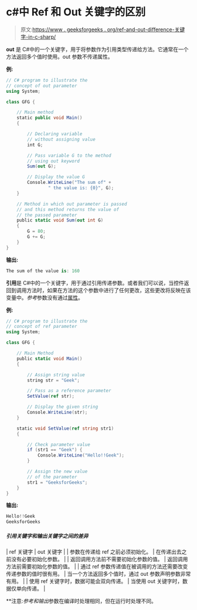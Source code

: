 # c#中 Ref 和 Out 关键字的区别

> 原文:[https://www . geeksforgeeks . org/ref-and-out-difference-关键字-in-c-sharp/](https://www.geeksforgeeks.org/difference-between-ref-and-out-keywords-in-c-sharp/)

**out** 是 C#中的一个关键字，用于将参数作为引用类型传递给方法。它通常在一个方法返回多个值时使用。out 参数不传递属性。

**例:**

```cs
// C# program to illustrate the
// concept of out parameter
using System;

class GFG {

    // Main method
    static public void Main()
    {

        // Declaring variable
        // without assigning value
        int G;

        // Pass variable G to the method
        // using out keyword
        Sum(out G);

        // Display the value G
        Console.WriteLine("The sum of" + 
                " the value is: {0}", G);
    }

    // Method in which out parameter is passed
    // and this method returns the value of
    // the passed parameter
    public static void Sum(out int G)
    {
        G = 80;
        G += G;
    }
}
```

**输出:**

```cs
The sum of the value is: 160
```

**引用**是 C#中的一个关键字，用于通过引用传递参数。或者我们可以说，当控件返回到调用方法时，如果在方法的这个参数中进行了任何更改，这些更改将反映在该变量中。*参考*参数没有通过[属性](https://www.geeksforgeeks.org/c-properties/)。

**例:**

```cs
// C# program to illustrate the
// concept of ref parameter
using System;

class GFG {

    // Main Method
    public static void Main()
    {

        // Assign string value
        string str = "Geek";

        // Pass as a reference parameter
        SetValue(ref str);

        // Display the given string
        Console.WriteLine(str);
    }

    static void SetValue(ref string str1)
    {

        // Check parameter value
        if (str1 == "Geek") {
            Console.WriteLine("Hello!!Geek");
        }

        // Assign the new value
        // of the parameter
        str1 = "GeeksforGeeks";
    }
}
```

**输出:**

```cs
Hello!!Geek
GeeksforGeeks

```

##### 引用关键字和输出关键字之间的差异

| ref 关键字 | out 关键字 |
| 参数在传递给 ref 之前必须初始化。 | 在传递出去之前没有必要初始化参数。 |
| 返回调用方法前不需要初始化参数的值。 | 返回调用方法前需要初始化参数的值。 |
| 通过 ref 参数传递值在被调用的方法还需要改变传递参数的值时很有用。 | 当一个方法返回多个值时，通过 out 参数声明参数非常有用。 |
| 使用 ref 关键字时，数据可能会双向传递。 | 当使用 out 关键字时，数据仅单向传递。 |

**注意:***参考*和*输出*参数在编译时处理相同，但在运行时处理不同。